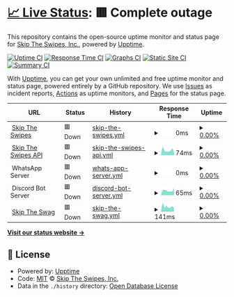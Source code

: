 # [📈 Live Status](https://status.skiptheswipes.com): <!--live status--> **🟥 Complete outage**

This repository contains the open-source uptime monitor and status page for [Skip The Swipes, Inc.](https://skiptheswipes.com/), powered by [Upptime](https://github.com/upptime/upptime).

[![Uptime CI](https://github.com/SkipTheSwipes/upptime/workflows/Uptime%20CI/badge.svg)](https://github.com/SkipTheSwipes/upptime/actions?query=workflow%3A%22Uptime+CI%22)
[![Response Time CI](https://github.com/SkipTheSwipes/upptime/workflows/Response%20Time%20CI/badge.svg)](https://github.com/SkipTheSwipes/upptime/actions?query=workflow%3A%22Response+Time+CI%22)
[![Graphs CI](https://github.com/SkipTheSwipes/upptime/workflows/Graphs%20CI/badge.svg)](https://github.com/SkipTheSwipes/upptime/actions?query=workflow%3A%22Graphs+CI%22)
[![Static Site CI](https://github.com/SkipTheSwipes/upptime/workflows/Static%20Site%20CI/badge.svg)](https://github.com/SkipTheSwipes/upptime/actions?query=workflow%3A%22Static+Site+CI%22)
[![Summary CI](https://github.com/SkipTheSwipes/upptime/workflows/Summary%20CI/badge.svg)](https://github.com/SkipTheSwipes/upptime/actions?query=workflow%3A%22Summary+CI%22)

With [Upptime](https://upptime.js.org), you can get your own unlimited and free uptime monitor and status page, powered entirely by a GitHub repository. We use [Issues](https://github.com/SkipTheSwipes/upptime/issues) as incident reports, [Actions](https://github.com/SkipTheSwipes/upptime/actions) as uptime monitors, and [Pages](https://status.skiptheswipes.com) for the status page.

<!--start: status pages-->
<!-- This summary is generated by Upptime (https://github.com/upptime/upptime) -->
<!-- Do not edit this manually, your changes will be overwritten -->
<!-- prettier-ignore -->
| URL | Status | History | Response Time | Uptime |
| --- | ------ | ------- | ------------- | ------ |
| <img alt="" src="https://icons.duckduckgo.com/ip3/skiptheswipes.com.ico" height="13"> [Skip The Swipes](https://skiptheswipes.com) | 🟥 Down | [skip-the-swipes.yml](https://github.com/SkipTheSwipes/upptime/commits/HEAD/history/skip-the-swipes.yml) | <details><summary><img alt="Response time graph" src="./graphs/skip-the-swipes/response-time-week.png" height="20"> 0ms</summary><br><a href="https://status.skiptheswipes.com/history/skip-the-swipes"><img alt="Response time 287" src="https://img.shields.io/endpoint?url=https%3A%2F%2Fraw.githubusercontent.com%2FSkipTheSwipes%2Fupptime%2FHEAD%2Fapi%2Fskip-the-swipes%2Fresponse-time.json"></a><br><a href="https://status.skiptheswipes.com/history/skip-the-swipes"><img alt="24-hour response time 0" src="https://img.shields.io/endpoint?url=https%3A%2F%2Fraw.githubusercontent.com%2FSkipTheSwipes%2Fupptime%2FHEAD%2Fapi%2Fskip-the-swipes%2Fresponse-time-day.json"></a><br><a href="https://status.skiptheswipes.com/history/skip-the-swipes"><img alt="7-day response time 0" src="https://img.shields.io/endpoint?url=https%3A%2F%2Fraw.githubusercontent.com%2FSkipTheSwipes%2Fupptime%2FHEAD%2Fapi%2Fskip-the-swipes%2Fresponse-time-week.json"></a><br><a href="https://status.skiptheswipes.com/history/skip-the-swipes"><img alt="30-day response time 448" src="https://img.shields.io/endpoint?url=https%3A%2F%2Fraw.githubusercontent.com%2FSkipTheSwipes%2Fupptime%2FHEAD%2Fapi%2Fskip-the-swipes%2Fresponse-time-month.json"></a><br><a href="https://status.skiptheswipes.com/history/skip-the-swipes"><img alt="1-year response time 287" src="https://img.shields.io/endpoint?url=https%3A%2F%2Fraw.githubusercontent.com%2FSkipTheSwipes%2Fupptime%2FHEAD%2Fapi%2Fskip-the-swipes%2Fresponse-time-year.json"></a></details> | <details><summary><a href="https://status.skiptheswipes.com/history/skip-the-swipes">0.00%</a></summary><a href="https://status.skiptheswipes.com/history/skip-the-swipes"><img alt="All-time uptime 44.98%" src="https://img.shields.io/endpoint?url=https%3A%2F%2Fraw.githubusercontent.com%2FSkipTheSwipes%2Fupptime%2FHEAD%2Fapi%2Fskip-the-swipes%2Fuptime.json"></a><br><a href="https://status.skiptheswipes.com/history/skip-the-swipes"><img alt="24-hour uptime 0.00%" src="https://img.shields.io/endpoint?url=https%3A%2F%2Fraw.githubusercontent.com%2FSkipTheSwipes%2Fupptime%2FHEAD%2Fapi%2Fskip-the-swipes%2Fuptime-day.json"></a><br><a href="https://status.skiptheswipes.com/history/skip-the-swipes"><img alt="7-day uptime 0.00%" src="https://img.shields.io/endpoint?url=https%3A%2F%2Fraw.githubusercontent.com%2FSkipTheSwipes%2Fupptime%2FHEAD%2Fapi%2Fskip-the-swipes%2Fuptime-week.json"></a><br><a href="https://status.skiptheswipes.com/history/skip-the-swipes"><img alt="30-day uptime 50.40%" src="https://img.shields.io/endpoint?url=https%3A%2F%2Fraw.githubusercontent.com%2FSkipTheSwipes%2Fupptime%2FHEAD%2Fapi%2Fskip-the-swipes%2Fuptime-month.json"></a><br><a href="https://status.skiptheswipes.com/history/skip-the-swipes"><img alt="1-year uptime 44.98%" src="https://img.shields.io/endpoint?url=https%3A%2F%2Fraw.githubusercontent.com%2FSkipTheSwipes%2Fupptime%2FHEAD%2Fapi%2Fskip-the-swipes%2Fuptime-year.json"></a></details>
| <img alt="" src="https://api.skiptheswipes.com/assets/images/logo.png" height="13"> [Skip The Swipes API](https://api.skiptheswipes.com) | 🟥 Down | [skip-the-swipes-api.yml](https://github.com/SkipTheSwipes/upptime/commits/HEAD/history/skip-the-swipes-api.yml) | <details><summary><img alt="Response time graph" src="./graphs/skip-the-swipes-api/response-time-week.png" height="20"> 74ms</summary><br><a href="https://status.skiptheswipes.com/history/skip-the-swipes-api"><img alt="Response time 216" src="https://img.shields.io/endpoint?url=https%3A%2F%2Fraw.githubusercontent.com%2FSkipTheSwipes%2Fupptime%2FHEAD%2Fapi%2Fskip-the-swipes-api%2Fresponse-time.json"></a><br><a href="https://status.skiptheswipes.com/history/skip-the-swipes-api"><img alt="24-hour response time 40" src="https://img.shields.io/endpoint?url=https%3A%2F%2Fraw.githubusercontent.com%2FSkipTheSwipes%2Fupptime%2FHEAD%2Fapi%2Fskip-the-swipes-api%2Fresponse-time-day.json"></a><br><a href="https://status.skiptheswipes.com/history/skip-the-swipes-api"><img alt="7-day response time 74" src="https://img.shields.io/endpoint?url=https%3A%2F%2Fraw.githubusercontent.com%2FSkipTheSwipes%2Fupptime%2FHEAD%2Fapi%2Fskip-the-swipes-api%2Fresponse-time-week.json"></a><br><a href="https://status.skiptheswipes.com/history/skip-the-swipes-api"><img alt="30-day response time 241" src="https://img.shields.io/endpoint?url=https%3A%2F%2Fraw.githubusercontent.com%2FSkipTheSwipes%2Fupptime%2FHEAD%2Fapi%2Fskip-the-swipes-api%2Fresponse-time-month.json"></a><br><a href="https://status.skiptheswipes.com/history/skip-the-swipes-api"><img alt="1-year response time 216" src="https://img.shields.io/endpoint?url=https%3A%2F%2Fraw.githubusercontent.com%2FSkipTheSwipes%2Fupptime%2FHEAD%2Fapi%2Fskip-the-swipes-api%2Fresponse-time-year.json"></a></details> | <details><summary><a href="https://status.skiptheswipes.com/history/skip-the-swipes-api">0.00%</a></summary><a href="https://status.skiptheswipes.com/history/skip-the-swipes-api"><img alt="All-time uptime 44.63%" src="https://img.shields.io/endpoint?url=https%3A%2F%2Fraw.githubusercontent.com%2FSkipTheSwipes%2Fupptime%2FHEAD%2Fapi%2Fskip-the-swipes-api%2Fuptime.json"></a><br><a href="https://status.skiptheswipes.com/history/skip-the-swipes-api"><img alt="24-hour uptime 0.00%" src="https://img.shields.io/endpoint?url=https%3A%2F%2Fraw.githubusercontent.com%2FSkipTheSwipes%2Fupptime%2FHEAD%2Fapi%2Fskip-the-swipes-api%2Fuptime-day.json"></a><br><a href="https://status.skiptheswipes.com/history/skip-the-swipes-api"><img alt="7-day uptime 0.00%" src="https://img.shields.io/endpoint?url=https%3A%2F%2Fraw.githubusercontent.com%2FSkipTheSwipes%2Fupptime%2FHEAD%2Fapi%2Fskip-the-swipes-api%2Fuptime-week.json"></a><br><a href="https://status.skiptheswipes.com/history/skip-the-swipes-api"><img alt="30-day uptime 50.40%" src="https://img.shields.io/endpoint?url=https%3A%2F%2Fraw.githubusercontent.com%2FSkipTheSwipes%2Fupptime%2FHEAD%2Fapi%2Fskip-the-swipes-api%2Fuptime-month.json"></a><br><a href="https://status.skiptheswipes.com/history/skip-the-swipes-api"><img alt="1-year uptime 44.63%" src="https://img.shields.io/endpoint?url=https%3A%2F%2Fraw.githubusercontent.com%2FSkipTheSwipes%2Fupptime%2FHEAD%2Fapi%2Fskip-the-swipes-api%2Fuptime-year.json"></a></details>
| <img alt="" src="https://icons.duckduckgo.com/ip3/null.ico" height="13"> WhatsApp Server | 🟥 Down | [whats-app-server.yml](https://github.com/SkipTheSwipes/upptime/commits/HEAD/history/whats-app-server.yml) | <details><summary><img alt="Response time graph" src="./graphs/whats-app-server/response-time-week.png" height="20"> 0ms</summary><br><a href="https://status.skiptheswipes.com/history/whats-app-server"><img alt="Response time 80" src="https://img.shields.io/endpoint?url=https%3A%2F%2Fraw.githubusercontent.com%2FSkipTheSwipes%2Fupptime%2FHEAD%2Fapi%2Fwhats-app-server%2Fresponse-time.json"></a><br><a href="https://status.skiptheswipes.com/history/whats-app-server"><img alt="24-hour response time 0" src="https://img.shields.io/endpoint?url=https%3A%2F%2Fraw.githubusercontent.com%2FSkipTheSwipes%2Fupptime%2FHEAD%2Fapi%2Fwhats-app-server%2Fresponse-time-day.json"></a><br><a href="https://status.skiptheswipes.com/history/whats-app-server"><img alt="7-day response time 0" src="https://img.shields.io/endpoint?url=https%3A%2F%2Fraw.githubusercontent.com%2FSkipTheSwipes%2Fupptime%2FHEAD%2Fapi%2Fwhats-app-server%2Fresponse-time-week.json"></a><br><a href="https://status.skiptheswipes.com/history/whats-app-server"><img alt="30-day response time 63" src="https://img.shields.io/endpoint?url=https%3A%2F%2Fraw.githubusercontent.com%2FSkipTheSwipes%2Fupptime%2FHEAD%2Fapi%2Fwhats-app-server%2Fresponse-time-month.json"></a><br><a href="https://status.skiptheswipes.com/history/whats-app-server"><img alt="1-year response time 80" src="https://img.shields.io/endpoint?url=https%3A%2F%2Fraw.githubusercontent.com%2FSkipTheSwipes%2Fupptime%2FHEAD%2Fapi%2Fwhats-app-server%2Fresponse-time-year.json"></a></details> | <details><summary><a href="https://status.skiptheswipes.com/history/whats-app-server">0.00%</a></summary><a href="https://status.skiptheswipes.com/history/whats-app-server"><img alt="All-time uptime 57.59%" src="https://img.shields.io/endpoint?url=https%3A%2F%2Fraw.githubusercontent.com%2FSkipTheSwipes%2Fupptime%2FHEAD%2Fapi%2Fwhats-app-server%2Fuptime.json"></a><br><a href="https://status.skiptheswipes.com/history/whats-app-server"><img alt="24-hour uptime 0.00%" src="https://img.shields.io/endpoint?url=https%3A%2F%2Fraw.githubusercontent.com%2FSkipTheSwipes%2Fupptime%2FHEAD%2Fapi%2Fwhats-app-server%2Fuptime-day.json"></a><br><a href="https://status.skiptheswipes.com/history/whats-app-server"><img alt="7-day uptime 0.00%" src="https://img.shields.io/endpoint?url=https%3A%2F%2Fraw.githubusercontent.com%2FSkipTheSwipes%2Fupptime%2FHEAD%2Fapi%2Fwhats-app-server%2Fuptime-week.json"></a><br><a href="https://status.skiptheswipes.com/history/whats-app-server"><img alt="30-day uptime 51.31%" src="https://img.shields.io/endpoint?url=https%3A%2F%2Fraw.githubusercontent.com%2FSkipTheSwipes%2Fupptime%2FHEAD%2Fapi%2Fwhats-app-server%2Fuptime-month.json"></a><br><a href="https://status.skiptheswipes.com/history/whats-app-server"><img alt="1-year uptime 57.59%" src="https://img.shields.io/endpoint?url=https%3A%2F%2Fraw.githubusercontent.com%2FSkipTheSwipes%2Fupptime%2FHEAD%2Fapi%2Fwhats-app-server%2Fuptime-year.json"></a></details>
| <img alt="" src="https://icons.duckduckgo.com/ip3/null.ico" height="13"> Discord Bot Server | 🟥 Down | [discord-bot-server.yml](https://github.com/SkipTheSwipes/upptime/commits/HEAD/history/discord-bot-server.yml) | <details><summary><img alt="Response time graph" src="./graphs/discord-bot-server/response-time-week.png" height="20"> 65ms</summary><br><a href="https://status.skiptheswipes.com/history/discord-bot-server"><img alt="Response time 188" src="https://img.shields.io/endpoint?url=https%3A%2F%2Fraw.githubusercontent.com%2FSkipTheSwipes%2Fupptime%2FHEAD%2Fapi%2Fdiscord-bot-server%2Fresponse-time.json"></a><br><a href="https://status.skiptheswipes.com/history/discord-bot-server"><img alt="24-hour response time 105" src="https://img.shields.io/endpoint?url=https%3A%2F%2Fraw.githubusercontent.com%2FSkipTheSwipes%2Fupptime%2FHEAD%2Fapi%2Fdiscord-bot-server%2Fresponse-time-day.json"></a><br><a href="https://status.skiptheswipes.com/history/discord-bot-server"><img alt="7-day response time 65" src="https://img.shields.io/endpoint?url=https%3A%2F%2Fraw.githubusercontent.com%2FSkipTheSwipes%2Fupptime%2FHEAD%2Fapi%2Fdiscord-bot-server%2Fresponse-time-week.json"></a><br><a href="https://status.skiptheswipes.com/history/discord-bot-server"><img alt="30-day response time 124" src="https://img.shields.io/endpoint?url=https%3A%2F%2Fraw.githubusercontent.com%2FSkipTheSwipes%2Fupptime%2FHEAD%2Fapi%2Fdiscord-bot-server%2Fresponse-time-month.json"></a><br><a href="https://status.skiptheswipes.com/history/discord-bot-server"><img alt="1-year response time 188" src="https://img.shields.io/endpoint?url=https%3A%2F%2Fraw.githubusercontent.com%2FSkipTheSwipes%2Fupptime%2FHEAD%2Fapi%2Fdiscord-bot-server%2Fresponse-time-year.json"></a></details> | <details><summary><a href="https://status.skiptheswipes.com/history/discord-bot-server">0.00%</a></summary><a href="https://status.skiptheswipes.com/history/discord-bot-server"><img alt="All-time uptime 33.14%" src="https://img.shields.io/endpoint?url=https%3A%2F%2Fraw.githubusercontent.com%2FSkipTheSwipes%2Fupptime%2FHEAD%2Fapi%2Fdiscord-bot-server%2Fuptime.json"></a><br><a href="https://status.skiptheswipes.com/history/discord-bot-server"><img alt="24-hour uptime 0.00%" src="https://img.shields.io/endpoint?url=https%3A%2F%2Fraw.githubusercontent.com%2FSkipTheSwipes%2Fupptime%2FHEAD%2Fapi%2Fdiscord-bot-server%2Fuptime-day.json"></a><br><a href="https://status.skiptheswipes.com/history/discord-bot-server"><img alt="7-day uptime 0.00%" src="https://img.shields.io/endpoint?url=https%3A%2F%2Fraw.githubusercontent.com%2FSkipTheSwipes%2Fupptime%2FHEAD%2Fapi%2Fdiscord-bot-server%2Fuptime-week.json"></a><br><a href="https://status.skiptheswipes.com/history/discord-bot-server"><img alt="30-day uptime 0.00%" src="https://img.shields.io/endpoint?url=https%3A%2F%2Fraw.githubusercontent.com%2FSkipTheSwipes%2Fupptime%2FHEAD%2Fapi%2Fdiscord-bot-server%2Fuptime-month.json"></a><br><a href="https://status.skiptheswipes.com/history/discord-bot-server"><img alt="1-year uptime 33.14%" src="https://img.shields.io/endpoint?url=https%3A%2F%2Fraw.githubusercontent.com%2FSkipTheSwipes%2Fupptime%2FHEAD%2Fapi%2Fdiscord-bot-server%2Fuptime-year.json"></a></details>
| <img alt="" src="https://cdn.shopify.com/s/files/1/0757/1341/3430/files/logo_2.png?v=1682285571&width=500" height="13"> [Skip The Swag](https://skiptheswag.com) | 🟥 Down | [skip-the-swag.yml](https://github.com/SkipTheSwipes/upptime/commits/HEAD/history/skip-the-swag.yml) | <details><summary><img alt="Response time graph" src="./graphs/skip-the-swag/response-time-week.png" height="20"> 141ms</summary><br><a href="https://status.skiptheswipes.com/history/skip-the-swag"><img alt="Response time 163" src="https://img.shields.io/endpoint?url=https%3A%2F%2Fraw.githubusercontent.com%2FSkipTheSwipes%2Fupptime%2FHEAD%2Fapi%2Fskip-the-swag%2Fresponse-time.json"></a><br><a href="https://status.skiptheswipes.com/history/skip-the-swag"><img alt="24-hour response time 99" src="https://img.shields.io/endpoint?url=https%3A%2F%2Fraw.githubusercontent.com%2FSkipTheSwipes%2Fupptime%2FHEAD%2Fapi%2Fskip-the-swag%2Fresponse-time-day.json"></a><br><a href="https://status.skiptheswipes.com/history/skip-the-swag"><img alt="7-day response time 141" src="https://img.shields.io/endpoint?url=https%3A%2F%2Fraw.githubusercontent.com%2FSkipTheSwipes%2Fupptime%2FHEAD%2Fapi%2Fskip-the-swag%2Fresponse-time-week.json"></a><br><a href="https://status.skiptheswipes.com/history/skip-the-swag"><img alt="30-day response time 153" src="https://img.shields.io/endpoint?url=https%3A%2F%2Fraw.githubusercontent.com%2FSkipTheSwipes%2Fupptime%2FHEAD%2Fapi%2Fskip-the-swag%2Fresponse-time-month.json"></a><br><a href="https://status.skiptheswipes.com/history/skip-the-swag"><img alt="1-year response time 163" src="https://img.shields.io/endpoint?url=https%3A%2F%2Fraw.githubusercontent.com%2FSkipTheSwipes%2Fupptime%2FHEAD%2Fapi%2Fskip-the-swag%2Fresponse-time-year.json"></a></details> | <details><summary><a href="https://status.skiptheswipes.com/history/skip-the-swag">0.00%</a></summary><a href="https://status.skiptheswipes.com/history/skip-the-swag"><img alt="All-time uptime 30.46%" src="https://img.shields.io/endpoint?url=https%3A%2F%2Fraw.githubusercontent.com%2FSkipTheSwipes%2Fupptime%2FHEAD%2Fapi%2Fskip-the-swag%2Fuptime.json"></a><br><a href="https://status.skiptheswipes.com/history/skip-the-swag"><img alt="24-hour uptime 0.00%" src="https://img.shields.io/endpoint?url=https%3A%2F%2Fraw.githubusercontent.com%2FSkipTheSwipes%2Fupptime%2FHEAD%2Fapi%2Fskip-the-swag%2Fuptime-day.json"></a><br><a href="https://status.skiptheswipes.com/history/skip-the-swag"><img alt="7-day uptime 0.00%" src="https://img.shields.io/endpoint?url=https%3A%2F%2Fraw.githubusercontent.com%2FSkipTheSwipes%2Fupptime%2FHEAD%2Fapi%2Fskip-the-swag%2Fuptime-week.json"></a><br><a href="https://status.skiptheswipes.com/history/skip-the-swag"><img alt="30-day uptime 0.00%" src="https://img.shields.io/endpoint?url=https%3A%2F%2Fraw.githubusercontent.com%2FSkipTheSwipes%2Fupptime%2FHEAD%2Fapi%2Fskip-the-swag%2Fuptime-month.json"></a><br><a href="https://status.skiptheswipes.com/history/skip-the-swag"><img alt="1-year uptime 30.46%" src="https://img.shields.io/endpoint?url=https%3A%2F%2Fraw.githubusercontent.com%2FSkipTheSwipes%2Fupptime%2FHEAD%2Fapi%2Fskip-the-swag%2Fuptime-year.json"></a></details>

<!--end: status pages-->

[**Visit our status website →**](https://status.skiptheswipes.com)

## 📄 License

- Powered by: [Upptime](https://github.com/upptime/upptime)
- Code: [MIT](./LICENSE) © [Skip The Swipes, Inc.](https://skiptheswipes.com/)
- Data in the `./history` directory: [Open Database License](https://opendatacommons.org/licenses/odbl/1-0/)
